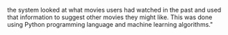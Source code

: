 the system looked at what movies users had watched in the past and used that information to suggest other movies they might like. This was done using Python programming language and machine learning algorithms."
